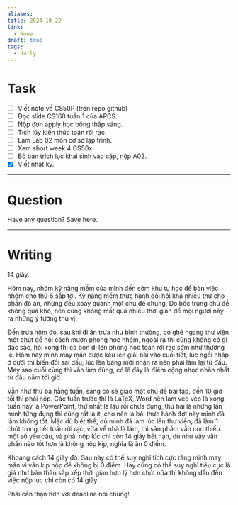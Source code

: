 ```yaml
---
aliases: 
title: 2024-10-22
link:
  - None
draft: true
tags:
  - daily
---
```

# Task
- [ ] Viết note về CS50P (trên repo github)
- [ ] Đọc slide CS160 tuần 1 của APCS.
- [ ] Nộp đơn apply học bổng thấp sáng.
- [ ] Tích lũy kiến thức toán rời rạc.
- [ ] Làm Lab 02 môn cơ sở lập trình.
- [ ] Xem short week 4 CS50x.
- [ ] Bỏ bản trích lục khai sinh vào cặp, nộp A02.
- [x] Viết nhật ký.

---
# Question

Have any question? Save here.

---
# Writing

14 giây.

Hôm nay, nhóm kỹ năng mềm của mình đến sớm khu tự học để bàn việc nhóm cho thứ 6 sắp tới. Kỹ năng mềm thực hành đòi hỏi khá nhiều thứ cho phần đồ án, nhưng đều xoay quanh một chủ đề chung. Do bốc trúng chủ đề không quá khó, nên cũng không mất quá nhiều thời gian để mọi người nảy ra những ý tưởng thú vị. 

Đến trưa hôm đó, sau khi đi ăn trưa như bình thường, có ghé ngang thư viện một chút để hỏi cách mượn phòng học nhóm, ngoài ra thì cũng không có gì đặc sắc, hỏi xong thì cả bọn đi lên phòng học toán rời rạc sớm như thường lệ. Hôm nay mình may mắn được kêu lên giải bài vào cuối tiết, lúc ngồi nháp ở dưới thì biến đổi sai dấu, lúc lên bảng mới nhận ra nên phải làm lại từ đầu. May sao cuối cùng thì vẫn làm đúng, có lẽ đây là điểm cộng nhọc nhằn nhất từ đầu năm tới giờ.

Vẫn như thứ ba hằng tuần, sáng cô sẽ giao một chủ đề bài tập, đến 10 giờ tối thì phải nộp. Các tuần trước thì là LaTeX, Word nên làm vèo vèo là xong, tuần này là PowerPoint, thứ nhất là lâu rồi chưa đụng, thứ hai là những lần mình từng đụng thì cũng rất là ít, cho nên là bài thực hành đợt này mình đã làm không tốt. Mặc dù biết thế, dù mình đã làm lúc lên thư viện, đã làm 1 chút trong tiết toán rời rạc, vừa về nhà là làm, thì sản phẩm vẫn còn thiếu một số yêu cầu, và phải nộp lúc chỉ còn 14 giây hết hạn, dù như vậy vẫn phần nào tốt hơn là không nộp kịp, nghĩa là ăn 0 điểm.

Khoảng cách 14 giây đó. Sau này có thể suy nghĩ tích cực rằng mình may mắn vì vẫn kịp nộp để không bị 0 điểm. Hay cũng có thể suy nghĩ tiêu cực là giá như bản thân sắp xếp thời gian hợp lý hơn chút nữa thì không dẫn đến việc nộp lúc chỉ còn có 14 giây.

Phải cẩn thận hơn với deadline nói chung!
